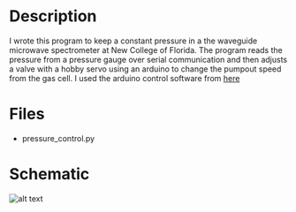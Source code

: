 # Description
I wrote this program to keep a constant pressure in a the waveguide microwave spectrometer at New College of Florida. The program reads the pressure from a pressure gauge over serial communication and then adjusts a valve with a hobby servo using an arduino to change the pumpout speed from the gas cell. I used the arduino control software from [here](https://github.com/vdupain/arduino-sketchbook/tree/master/MultipleSerialServoControl)
# Files
* pressure_control.py
# Schematic
![alt text](https://github.com/iafinn/science_projects/blob/master/pressure_control/schematic.png)

